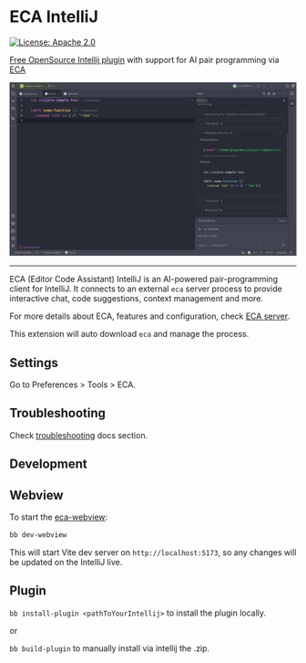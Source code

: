 # ECA IntelliJ

[![License: Apache 2.0](https://img.shields.io/badge/License-Apache%202.0-blue.svg)](./LICENSE)

<!-- Plugin description -->

[Free OpenSource Intellij plugin](https://github.com/editor-code-assistant/eca-intellij) with support for AI pair programming via [ECA](https://eca.dev)

<!-- Plugin description end -->

![demo](demo.png)

---

ECA (Editor Code Assistant) IntelliJ is an AI-powered pair-programming client for IntelliJ.
It connects to an external `eca` server process to provide interactive chat, code suggestions, context management and more.

For more details about ECA, features and configuration, check [ECA server](https://eca.dev).

This extension will auto download `eca` and manage the process.

## Settings

Go to Preferences > Tools > ECA.

## Troubleshooting

Check [troubleshooting](http://eca.dev/troubleshooting) docs section.

## Development

## Webview

To start the [eca-webview](https://github.com/editor-code-assistant/eca-webview):

```bash
bb dev-webview
```

This will start Vite dev server on `http://localhost:5173`, so any changes will be updated on the IntelliJ live.

## Plugin

`bb install-plugin <pathToYourIntellij>` to install the plugin locally.

or

`bb build-plugin` to manually install via intellij the .zip.

